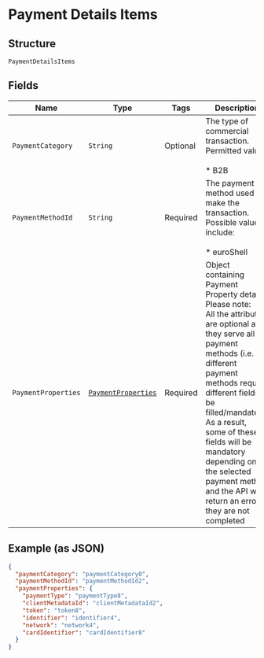 
# Payment Details Items

## Structure

`PaymentDetailsItems`

## Fields

| Name | Type | Tags | Description | Getter | Setter |
|  --- | --- | --- | --- | --- | --- |
| `PaymentCategory` | `String` | Optional | The type of commercial transaction. Permitted value\:<br><br>* B2B | String getPaymentCategory() | setPaymentCategory(String paymentCategory) |
| `PaymentMethodId` | `String` | Required | The payment method used to make the transaction. Possible values include:<br><br>* euroShell | String getPaymentMethodId() | setPaymentMethodId(String paymentMethodId) |
| `PaymentProperties` | [`PaymentProperties`](../../doc/models/payment-properties.md) | Required | Object containing Payment Property details Please note:<br>All the attributes are optional as they serve all payment methods (i.e. different payment methods require different fields to be filled/mandated). As a result, some of these fields will be mandatory depending on the selected payment method and the API will return an error if they are not completed | PaymentProperties getPaymentProperties() | setPaymentProperties(PaymentProperties paymentProperties) |

## Example (as JSON)

```json
{
  "paymentCategory": "paymentCategory0",
  "paymentMethodId": "paymentMethodId2",
  "paymentProperties": {
    "paymentType": "paymentType8",
    "clientMetadataId": "clientMetadataId2",
    "token": "token8",
    "identifier": "identifier4",
    "network": "network4",
    "cardIdentifier": "cardIdentifier8"
  }
}
```

